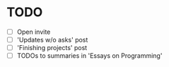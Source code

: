 # TODO

- [ ] Open invite
- [ ] 'Updates w/o asks' post
- [ ] 'Finishing projects' post
- [ ] TODOs to summaries in 'Essays on Programming'
